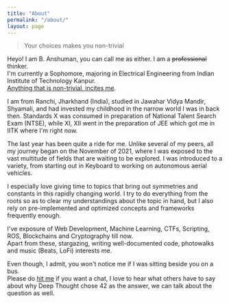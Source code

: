 ```yaml
---
title: "About"
permalink: "/about/"
layout: page
---
```


<!-- > Things that you choose, are the best you could ever have had.. -->

> Your choices makes you non-trivial

Heyo! I am B. Anshuman, you can call me as either. I am a ~~professional~~ thinker.  
I'm currently a Sophomore, majoring in Electrical Engineering from Indian Institute of Technology Kanpur.  
<u>Anything that is non-trivial, incites me</u>.

I am from Ranchi, Jharkhand (India), studied in Jawahar Vidya Mandir, Shyamali, and had invested my childhood in the narrow world I was in back then. Standards X was consumed in preparation of National Talent Search Exam (NTSE), while XI, XII went in the preparation of JEE which got me in IITK where I'm right now.

The last year has been quite a ride for me. Unlike several of my peers, all my journey began on the November of 2021, where I was exposed to the vast multitude of fields that are waiting to be explored. I was introduced to a variety, from starting out in Keyboard to working on autonomous aerial vehicles.

I especially love giving time to topics that bring out symmetries and constants in this rapidly changing world.
I try to do everything from the roots so as to clear my understandings about the topic in hand, but I also rely on pre-implemented and optimized concepts and frameworks frequently enough.

I've exposure of Web Development, Machine Learning, CTFs, Scripting, ROS, Blockchains and Cryptography till now.  
Apart from these, stargazing, writing well-documented code, photowalks and music (Beats, LoFi) interests me.

Even though, I admit, you won't notice me if I was sitting beside you on a bus.  
Please do [hit me](../contact/) if you want a chat, I love to hear what others have to say about why Deep Thought chose 42 as the answer, we can talk about the question as well.
